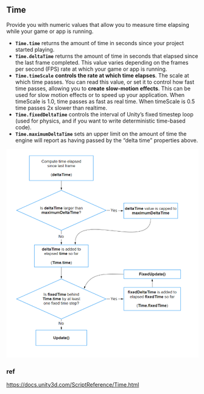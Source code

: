 ## Time

Provide you with numeric values that allow you to measure time elapsing while your game or app is running.

- **`Time.time`** returns the amount of time in seconds since your project started playing.
- **`Time.deltaTime`** returns the amount of time in seconds that elapsed since the last frame completed. This value varies depending on the frames per second
 (FPS) rate at which your game or app is running.
- **`Time.timeScale`** **controls the rate at which time elapses**. The scale at which time passes. You can read this value, or set it to control how fast time passes, allowing you to **create slow-motion effects**. This can be used for slow motion effects or to speed up your application. When timeScale is 1.0, time passes as fast as real time. When timeScale is 0.5 time passes 2x slower than realtime.
- **`Time.fixedDeltaTime`** controls the interval of Unity’s fixed timestep
 loop (used for physics, and if you want to write deterministic time-based code).
- **`Time.maximumDeltaTime`** sets an upper limit on the amount of time the engine will report as having passed by the “delta time” properties above.
  

![](./time-flowchart.png)



### ref 
https://docs.unity3d.com/ScriptReference/Time.html
